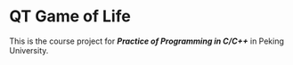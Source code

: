 # QT Game of Life

This is the course project for ***Practice of Programming in C/C++*** in Peking University.